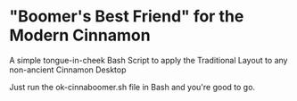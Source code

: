 # "Boomer's Best Friend" for the Modern Cinnamon
A simple tongue-in-cheek Bash Script to apply the Traditional Layout to any non-ancient Cinnamon Desktop


Just run the ok-cinnaboomer.sh file in Bash and you're good to go.
